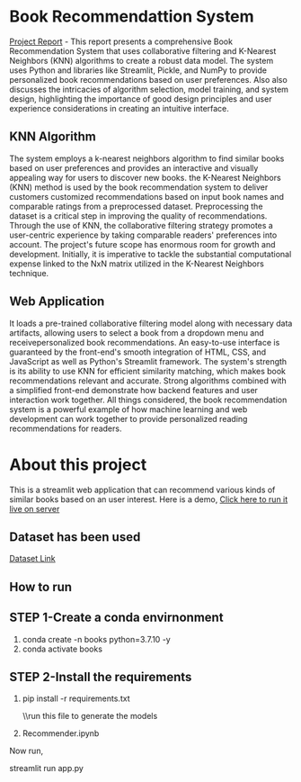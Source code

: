# Book Recommendattion System

[Project Report](https://docs.google.com/document/d/19GBtfs6kTlUtsR0LNXV0G8bfYShZO9Eg/edit?usp=sharing&ouid=101611360201381860934&rtpof=true&sd=true) - This report presents a comprehensive Book Recommendation System that uses
collaborative filtering and K-Nearest Neighbors (KNN) algorithms to create a robust data model. The system uses Python and libraries like Streamlit, Pickle, and NumPy to provide personalized
book recommendations based on user preferences. Also also discusses the intricacies of algorithm selection, model training, and system design, highlighting the importance of good
design principles and user experience considerations in creating an intuitive interface.

## KNN Algorithm

The system employs a k-nearest neighbors algorithm to find similar books based on user preferences and provides an interactive and visually appealing way for users to discover
new books. the K-Nearest Neighbors (KNN) method is used by the book recommendation system to deliver customers customized recommendations based on input book names and
comparable ratings from a preprocessed dataset. Preprocessing the dataset is a critical step in improving the quality of recommendations. Through the use of
KNN, the collaborative filtering strategy promotes a user-centric experience by taking
comparable readers' preferences into account. The project's future scope has enormous room for growth and development. Initially, it is imperative to tackle the substantial computational expense linked to the NxN
matrix utilized in the K-Nearest Neighbors technique.

## Web Application

It loads a pre-trained collaborative filtering model along with necessary data artifacts, allowing users to select a book from a dropdown menu and receivepersonalized book recommendations. An easy-to-use interface is guaranteed by
the front-end's smooth integration of HTML, CSS, and JavaScript as well as Python's Streamlit framework. The system's strength is its ability to use KNN for efficient similarity
matching, which makes book recommendations relevant and accurate. 
Strong algorithms combined with a simplified front-end demonstrate how backend features and user interaction work together. All things considered, the book recommendation
system is a powerful example of how machine learning and web development can work together to provide personalized reading recommendations for readers.

# About this project

This is a streamlit web application that can recommend various kinds of similar books based on an user interest. Here is a demo, [Click here to run it live on server](https://book-recommendation45.herokuapp.com)

## Dataset has been used
[Dataset Link](https://www.kaggle.com/datasets/ra4u12/bookrecommendation)

## How to run

## STEP 1-Create a conda envirnonment

1.  conda create -n books python=3.7.10 -y
2.  conda activate books

## STEP 2-Install the requirements

1.  pip install -r requirements.txt
 
    \\\run this file to generate the models 
2.  Recommender.ipynb

Now run, 

streamlit run app.py



